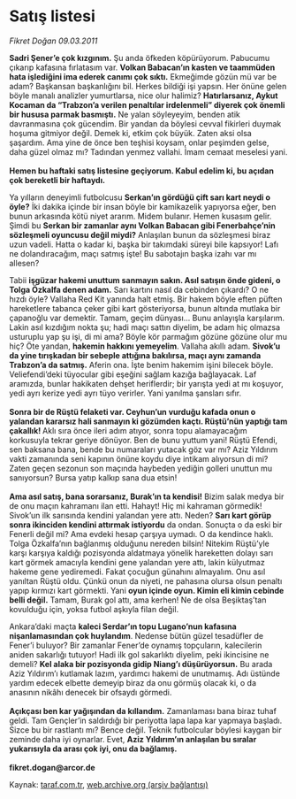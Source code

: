 # Satış listesi

*Fikret Doğan 09.03.2011*

<div class="yazi"><p><b>Sadri Şener’e çok kızgınım.</b> Şu anda öfkeden köpürüyorum. Pabucumu çıkarıp kafasına fırlatasım var. <b>Volkan Babacan’ın kasten ve taammüden hata işlediğini ima ederek canımı çok sıktı.</b> Ekmeğimde gözün mü var be adam? Başkansan başkanlığını bil. Herkes bildiği işi yapsın. Her önüne gelen böyle manalı analizler yumurtlarsa, nice olur halimiz? <b>Hatırlarsanız, Aykut Kocaman da “Trabzon’a verilen penaltılar irdelenmeli” diyerek çok önemli bir hususa parmak basmıştı.</b> Ne yalan söyleyeyim, benden atik davranmasına çok gücendim. Bir yandan da böylesi cevval fikirleri duymak hoşuma gitmiyor değil. Demek ki, etkim çok büyük. Zaten aksi olsa şaşardım. Ama yine de önce ben teşhisi koysam, onlar peşimden gelse, daha güzel olmaz mı? Tadından yenmez vallahi. İmam cemaat meselesi yani.<br/><br/><b>Hemen bu haftaki satış listesine geçiyorum. Kabul edelim ki, bu açıdan çok bereketli bir haftaydı.</b></p>
<p>Ya yılların deneyimli futbolcusu <b>Serkan’ın gördüğü çift sarı kart neydi o öyle?</b> İki dakika içinde bir insan böyle bir kamikazelik yapıyorsa eğer, ben bunun arkasında kötü niyet ararım. Midem bulanır. Hemen kusasım gelir. Şimdi bu <b>Serkan bir zamanlar aynı Volkan Babacan gibi Fenerbahçe’nin sözleşmeli oyuncusu değil miydi?</b> Anlaşılan bunun da sözleşmesi biraz uzun vadeli. Hatta o kadar ki, başka bir takımdaki süreyi bile kapsıyor! Lafı ne dolandıracağım, maçı satmış işte! Bu sabotajın başka izahı var mı allesen?</p>
<p>Tabii <b>işgüzar hakemi unuttum sanmayın sakın. Asıl satışın önde gideni, o Tolga Özkalfa denen adam.</b> Sarı kartını nasıl da cebinden çıkardı? O ne hızdı öyle? Vallaha Red Kit yanında halt etmiş. Bir hakem böyle eften püften hareketlere tabanca çeker gibi kart gösteriyorsa, bunun altında mutlaka bir çapanoğlu var demektir. Tamam, geçim dünyası... Bunu anlayışla karşılarım. Lakin asıl kızdığım nokta şu; hadi maçı sattın diyelim, be adam hiç olmazsa usturuplu yap şu işi, di mi ama? Böyle kör parmağım gözüne gözüne olur mu hiç? Öte yandan, <b>hakemin hakkını yemeyelim</b>. Vallaha akıllı adam. <b>Sivok’u da yine tırışkadan bir sebeple attığına bakılırsa, maçı aynı zamanda Trabzon’a da satmış.</b> Aferin ona. İşte benim hakemim işini bilecek böyle. Veliefendi’deki tüyocular gibi eşeğini sağlam kazığa bağlayacak. Laf aramızda, bunlar hakikaten dehşet heriflerdir; bir yarışta yedi at mı koşuyor, yedi ayrı kerize yedi ayrı tüyo verirler. Yani yanılma şansları sıfır.<br/><br/><b>Sonra bir de Rüştü felaketi var. Ceyhun’un vurduğu kafada onun o yalandan kararsız hali sanmayın ki gözümden kaçtı. Rüştü’nün yaptığı tam çakallık! </b>Aklı sıra önce ileri adım atıyor, sonra topu alamayacağım korkusuyla tekrar geriye dönüyor. Ben de bunu yuttum yani! Rüştü Efendi, sen baksana bana, bende bu numaraları yutacak göz var mı? Aziz Yıldırım vakti zamanında seni kapının önüne koydu diye intikam alıyorsun di mi? Zaten geçen sezonun son maçında haybeden yediğin golleri unuttun mu sanıyorsun? Bursa yatıp kalkıp sana dua etsin!<br/><br/><b>Ama asıl satış, bana sorarsanız, Burak’ın ta kendisi!</b> Bizim salak medya bir de onu maçın kahramanı ilan etti. Hahayt! Hiç mi kahraman görmedik! Sivok’un ilk sarısında kendini yalandan yere attı. Neden? <b>Sarı kart görüp sonra ikinciden kendini attırmak istiyordu</b> da ondan. Sonuçta o da eski bir Fenerli değil mi? Ama evdeki hesap çarşıya uymadı. O da kendince haklı. Tolga Özkalfa’nın bağlanmış olduğunu nereden bilsin! Nitekim Rüştü’yle karşı karşıya kaldığı pozisyonda aldatmaya yönelik hareketten dolayı sarı kart görmek amacıyla kendini gene yalandan yere attı, lakin külyutmaz hakeme gene yediremedi. Fakat çocuğun günahını almayalım. Onu asıl yanıltan Rüştü oldu. Çünkü onun da niyeti, ne pahasına olursa olsun penaltı yapıp kırmızı kart görmekti. Yani <b>oyun içinde oyun. Kimin eli kimin cebinde belli değil.</b> Tamam, Burak gol attı, ama kerhen! Ne de olsa Beşiktaş’tan kovulduğu için, yoksa futbol aşkıyla filan değil.</p>
<p>Ankara’daki maçta <b>kaleci Serdar’ın topu Lugano’nun kafasına nişanlamasından çok huylandım</b>. Nedense bütün güzel tesadüfler de Fener’i buluyor? Bir zamanlar Fener’de oynamış topçuların, kalecilerin aniden sakarlığı tutuyor! Hadi ilk gol sakarlıktı diyelim, peki ikincisine ne demeli? <b>Kel alaka bir pozisyonda gidip Niang’ı düşürüyorsun.</b> Bu arada Aziz Yıldırım’ı kutlamak lazım, yardımcı hakemi de unutmamış. Adı üstünde yardım edecek elbette demeyip biraz da onu görmüş olacak ki, o da anasının nikâhı denecek bir ofsaydı görmedi.<br/><br/><b>Açıkçası ben kar yağışından da kıllandım.</b> Zamanlaması bana biraz tuhaf geldi. Tam Gençler’in saldırdığı bir periyotta lapa lapa kar yapmaya başladı. Sizce bu bir rastlantı mı? Bence değil. Teknik futbolcular böylesi kaygan bir zeminde daha iyi oynarlar. Evet, <b>Aziz Yıldırım’ın anlaşılan bu sıralar yukarısıyla da arası çok iyi, onu da bağlamış.<br/><br/></b><b>fikret.dogan@arcor.de </b></p>
</div>

Kaynak: [taraf.com.tr](http://www.taraf.com.tr/fikret-dogan/makale-satis-listesi.htm), [web.archive.org (arşiv bağlantısı)](http://web.archive.org/web/20131107113848/http://www.taraf.com.tr/fikret-dogan/makale-satis-listesi.htm)
